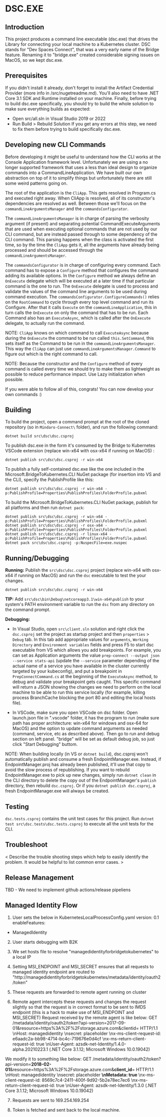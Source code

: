 # DSC.EXE

 Introduction
 ------------
 This project produces a command line executable (dsc.exe) that drives the Library for connecting your local machine to a Kubernetes cluster.
 DSC stands for "Dev Spaces Connect", that was a very early name of the Bridge feature. Renaming it to "bridge.exe" created considerable signing issues on MacOS, so we kept dsc.exe.

Prerequisites
-------------
If you didn't install it already, don't forget to install the Artifact Credential Provider (more info in /src/nugetreadme.md).
You'll also need to have .NET Core 3.1 SDK and Runtime installed on your machine.
Finally, before trying to build dsc.exe specifically, you should try to build the whole solution to make sure everything builds as expected:
- Open src/all.sln in Visual Studio 2019 or 2022
- Run Build > Rebuild Solution
If you get any errors at this step, we need to fix them before trying to build specifically dsc.exe.

 Developing new CLI Commands
----------------------------
Before developing it might be useful to understand how the CLI works at the Console Application framework level.
Unfortunately we are using a no longer supported framework that uses a less than ideal design to organize commands into a CommandLineApplication. We have built our own abstraction on top of it to simplify things but unfortunately there are still some weird patterns going on.

The root of the application is the `CliApp`. This gets resolved in Program.cs and executed right away.
When CliApp is resolved, all of its constructor's dependencies are resolved as well. Between those we'll focus on the `commandLineArgumentsManager` and the `commandsConfigurator`.

The `commandLineArgumentsManager` is in charge of parsing the verbosity argument (if present) and separating potential CommandExecuteArguments that are used when executing optional commands that are not used by our CLI command, but are instead passed through to some dependency of the CLI command. This parsing happens when the class is activated the first time, so by the time the `CliApp` gets it, all the arguments have already being processed and should be accessed through the `commandLineArgumentsManager`.

The `commandsConfigurator` is in charge of configuring every command.
Each command has to expose a `Configure` method that configures the command adding its available options. In the `Configure` method we always define an `OnExecute` delegate which will be executed at a later time if that particular command is the one to run. The `OnExecute` delegate is used to process and validate the values of the command line arguments to be used during command execution.
The `commandsConfigurator.ConfigureCommands()` relies on the `RootCommand` to cycle through every top level command and run its Configure. After that it calls `Execute` on the `commandLineApplication`, this in turn calls the `OnExecute` on only the command that has to be run.
Each Command also has an `ExecuteAsync`, which is called after the `OnExecute` delegate, to actually run the command.

NOTE: `CliApp` knows on which command to call `ExecuteAsync` because during the `OnExecute` the command to be run called `this.SetCommand`, this sets itself as the Command to be run in the `commandLineArgumentsManager`. This way the `CliApp` can just use `commandLineArgumentsManager.Command` to figure out which is the right command to call.

NOTE: Because the constructor and the `Configure` method of every command is called every time we should try to make them as lightweight as possible to reduce performance impact. Use Lazy initialization when possible.

If you were able to follow all of this, congrats! You can now develop your own commands :)

Building
--------
 To build the project, open a command prompt at the root of the cloned repository (so in `Mindaro-Connect\` folder), and run the following command:  
```
dotnet build src\dsc\dsc.csproj
```

To publish dsc.exe in the form it's consumed by the Bridge to Kubernetes VSCode extension (replace win-x64 with osx-x64 if running on MacOS) : 
```
dotnet publish src\dsc\dsc.csproj -r win-x64
```

To publish a fully self-contained dsc.exe like the one included in the Microsoft.BridgeToKubernetes.CLI NuGet package (for insertion into VS and the CLI), specify the PublishProfile like this:
```
dotnet publish src\dsc\dsc.csproj -r win-x64 -p:PublishProfile=Properties\PublishProfiles\FolderProfile.pubxml
```

To build the Microsoft.BridgeToKubernetes.CLI NuGet package, publish for all platforms and then run `dotnet pack`:
```
dotnet publish src\dsc\dsc.csproj -r win-x64 -p:PublishProfile=Properties\PublishProfiles\FolderProfile.pubxml
dotnet publish src\dsc\dsc.csproj -r osx-x64 -p:PublishProfile=Properties\PublishProfiles\FolderProfile.pubxml
dotnet publish src\dsc\dsc.csproj -r linux-x64 -p:PublishProfile=Properties\PublishProfiles\FolderProfile.pubxml
dotnet pack src\dsc\dsc.csproj -p:NuspecFile=exe.nuspec
```
Running/Debugging
-----------------
**Running:** Publish the `src\dsc\dsc.csproj` project (replace win-x64 with osx-x64 if running on MacOS) and run the `dsc` executable to test the your changes.  
```
dotnet publish src\dsc\dsc.csproj -r win-x64
```
 
**TIP:** Add `src\dsc\bin\Debug\netcoreapp3.1\win-x64\publish` to your system's PATH environment variable to run the `dsc` from any directory on the command prompt.  

**Debugging:** 

- In Visual Studio, open `src\client.sln` solution and right click the `dsc.csproj` set the project as startup project and then `properties` > `Debug` tab. In this tab add appropriate values for `arguments`, `Working Directory` and `Environment variables` fields and press F5 to start dsc executable from VS which allows you add breakpoints.
For example, you can set as Application arguments the value `prep-connect --output json --service stats-api` (update the `--service` parameter depending of the actual name of a service you have available in the cluster currently targeted by your kubeconfig), and put a breakpoint in `PrepConnectCommand.cs` at the beginning of the `ExecuteAsync` method, to debug and validate your breakpoint gets caught. This specific command will return a JSON showing the changes we need to perform on the local machine to be able to run this service locally (for example, killing process BranchCache blocking the port 80 and editing the local hosts file).

- In VSCode, make sure you open VSCode on dsc folder. Open launch.json file in ".vscode" folder, it has the program to run (make sure path has proper architecture: win-x64 for windows and osx-64 for MacOS) and the option to update command arguments as needed (command, service, etc as described above). Then go to run and debug section on left panel. "bridge" will be set as default debug job, so just click "Start Debugging" buttom.  

NOTE: When building locally (in VS or `dotnet build`), dsc.csproj won't automatically publish and consume a fresh EndpointManager.exe. Instead, if EndpointManager.proj has already been published, it'll use that copy to avoid the slow process of republishing. If you want to rebuild EndpointManager.exe to pick up new changes, simply run `dotnet clean` in the CLI directory to delete the copy out of the EndpointManager's `publish` directory, then rebuild `dsc.csproj`. Or if you `dotnet publish dsc.csproj`, a fresh EndpointManager.exe will always be created.

Testing
-------
`dsc.tests.csproj` contains the unit test cases for this project.
Run `dotnet test src\dsc.tests\dsc.tests.csproj` to execute all the unit tests for the CLI.

Troubleshoot
------------
< Describe the trouble shooting steps which help to easily identify the problem. It would be helpful to list common error cases. >

Release Management
------------------
TBD - We need to implement github actions/release pipeliens

Managed Identity Flow
---------------------
1. User sets the below in KubernetesLocalProcessConfig.yaml
version: 0.1
enableFeatures:
  - ManagedIdentity

2. User starts debugging with B2K

3. We set hosts file to resolve "managedidentityforbridgetokubernetes" to a local IP

4. Setting MSI_ENDPOINT and MSI_SECRET ensures that all requests to managed identity endpoint are routed to "http://managedidentityforbridgetokubernetes/metadata/identity/oauth2/token"

5. These requests are forwarded to remote agent running on cluster

6. Remote agent intercepts these requests and changes the request slightly so that the request is in correct format to be sent to IMDS endpoint (this is a hack to make use of MSI_ENDPOINT and MSI_SECRET)
Request received by the remote agent is like below:
GET /metadata/identity/oauth2/token?api-version=2017-09-01&resource=https%3A%2F%2Fstorage.azure.com&clientid=<guid> HTTP/1.1
    \nHost: managedidentity
    \nsecret: placeholder
    \nx-ms-client-request-id: e6aadc2a-bb98-4714-bc4c-719676e0d4cf
    \nx-ms-return-client-request-id: true
    \nUser-Agent: azsdk-net-Identity/1.4.0-alpha.20210223.1 (.NET Core 3.1.12; Microsoft Windows 10.0.19042)
    
We modify it to something like below:
GET /metadata/identity/oauth2/token?api-version=**2018-02-01**&resource=https%3A%2F%2Fstorage.azure.com&**client_id**=<guid> HTTP/1.1
    \nHost: managedidentity
    \nsecret: placeholder
    **\nMetadata: true**
    \nx-ms-client-request-id: 8569c7c4-2411-400f-9d92-5b2e78ec7ec6
    \nx-ms-return-client-request-id: true
    \nUser-Agent: azsdk-net-Identity/1.3.0 (.NET Core 3.1.12; Microsoft Windows 10.0.19042)

7. Requests are sent to 169.254.169.254

9. Token is fetched and sent back to the local machine.
